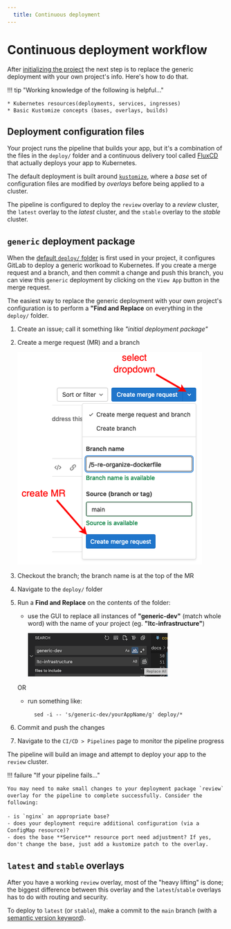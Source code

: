 ```yaml
---
  title: Continuous deployment
---
```

<!-- markdownlint-disable MD025 -->

# Continuous deployment workflow

After [initializing the project](./getting-started.md) the next step is to replace the generic deployment with your own project's info. Here's how to do that.

!!! tip "Working knowledge of the following is helpful..."

    * Kubernetes resources(deployments, services, ingresses)
    * Basic Kustomize concepts (bases, overlays, builds)

## Deployment configuration files

Your project runs the pipeline that builds your app, but it's a combination of the files in the `deploy/` folder and a continuous delivery tool called [FluxCD](https://fluxcd.io/flux/) that actually deploys your app to Kubernetes.

The default deployment is built around [`kustomize`](https://kubectl.docs.kubernetes.io/), where a *base* set of configuration files are modified by *overlays* before being applied to a cluster.

The pipeline is configured to deploy the `review` overlay to a *review* cluster, the `latest` overlay to the *latest* cluster, and the `stable` overlay to the *stable* cluster.

## `generic` deployment package

When the [default `deploy/` folder](https://issues.ltc.bcit.ca/ltc-infrastructure/base-packages.git) is first used in your project, it configures GitLab to deploy a generic worlkoad to Kubernetes. If you create a merge request and a branch, and then commit a change and push this branch, you can view this `generic` deployment by clicking on the `View App` button in the merge request.

The easiest way to replace the generic deployment with your own project's configuration is to perform a **"Find and Replace** on everything in the `deploy/` folder.

1. Create an issue; call it something like *"initial deployment package"*
2. Create a merge request (MR) and a branch

    ![Create-MR-Branch](../assets/create-mr.png)

3. Checkout the branch; the branch name is at the top of the MR
4. Navigate to the `deploy/` folder
5. Run a **Find and Replace** on the contents of the folder:

    - use the GUI to replace all instances of **"generic-dev"** (match whole word) with the name of your project (eg. **"ltc-infrastructure"**)

        ![replace all](../assets/replace-all.png)

    OR

    - run something like:

            sed -i -- 's/generic-dev/yourAppName/g' deploy/*

6. Commit and push the changes
7. Navigate to the `CI/CD > Pipelines` page to monitor the pipeline progress

The pipeline will build an image and attempt to deploy your app to the `review` cluster.

!!! failure "If your pipeline fails..."

    You may need to make small changes to your deployment package `review` overlay for the pipeline to complete successfully. Consider the following:

    - is `nginx` an appropriate base?
    - does your deployment require additional configuration (via a ConfigMap resource)?
    - does the base **Service** resource port need adjustment? If yes, don't change the base, just add a kustomize patch to the overlay.

## `latest` and `stable` overlays

After you have a working `review` overlay, most of the "heavy lifting" is done; the biggest difference between this overlay and the `latest`/`stable` overlays has to do with routing and security.

To deploy to `latest` (or `stable`), make a commit to the `main` branch (with a [semantic version keyword](semantic-versioning.md)).
